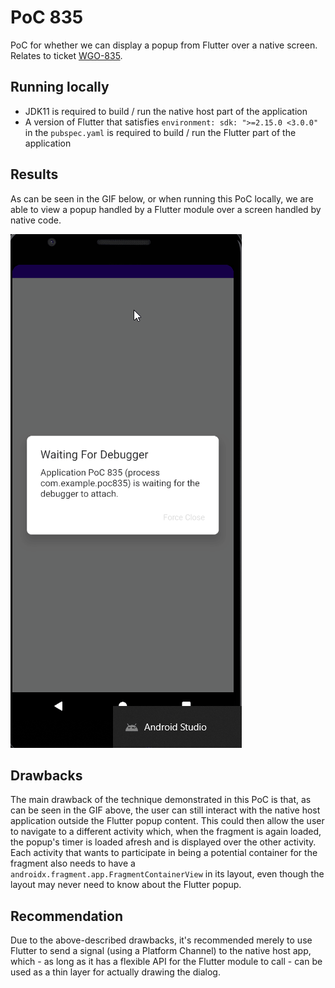 # PoC 835

PoC for whether we can display a popup from Flutter over a native screen. Relates to ticket 
[WGO-835](https://woolworthsdigital.atlassian.net/browse/WGO-835).

## Running locally

* JDK11 is required to build / run the native host part of the application
* A version of Flutter that satisfies `environment: sdk: ">=2.15.0 <3.0.0"` in the `pubspec.yaml` is required to build
  / run the Flutter part of the application

## Results

As can be seen in the GIF below, or when running this PoC locally, we are able to view a popup handled by a Flutter
module over a screen handled by native code.

![Flutter popup](./docs/img/display-wgo-835-flutter-popup-over-android-screen-multiple-activities.gif)

## Drawbacks

The main drawback of the technique demonstrated in this PoC is that, as can be seen in the GIF above, the user can
still interact with the native host application outside the Flutter popup content. This could then allow the user to
navigate to a different activity which, when the fragment is again loaded, the popup's timer is loaded afresh and is
displayed over the other activity. Each activity that wants to participate in being a potential container for the
fragment also needs to have a `androidx.fragment.app.FragmentContainerView` in its layout, even though the layout may
never need to know about the Flutter popup.

## Recommendation

Due to the above-described drawbacks, it's recommended merely to use Flutter to send a signal (using a Platform
Channel) to the native host app, which - as long as it has a flexible API for the Flutter module to call - can be used
as a thin layer for actually drawing the dialog.
